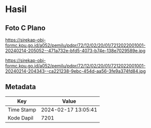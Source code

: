# Hasil

## Foto C Plano

https://sirekap-obj-formc.kpu.go.id/a052/pemilu/pdpr/72/12/02/20/01/7212022001001-20240214-205052--471a732e-bfd5-4073-b74e-138e7029589e.jpg

https://sirekap-obj-formc.kpu.go.id/a052/pemilu/pdpr/72/12/02/20/01/7212022001001-20240214-204343--ca221238-9ebc-454d-aa56-3fe9a374fd84.jpg


## Metadata

| Key        | Value               |
| ---------- | ------------------- |
| Time Stamp | 2024-02-17 13:05:41 |
| Kode Dapil | 7201                |



